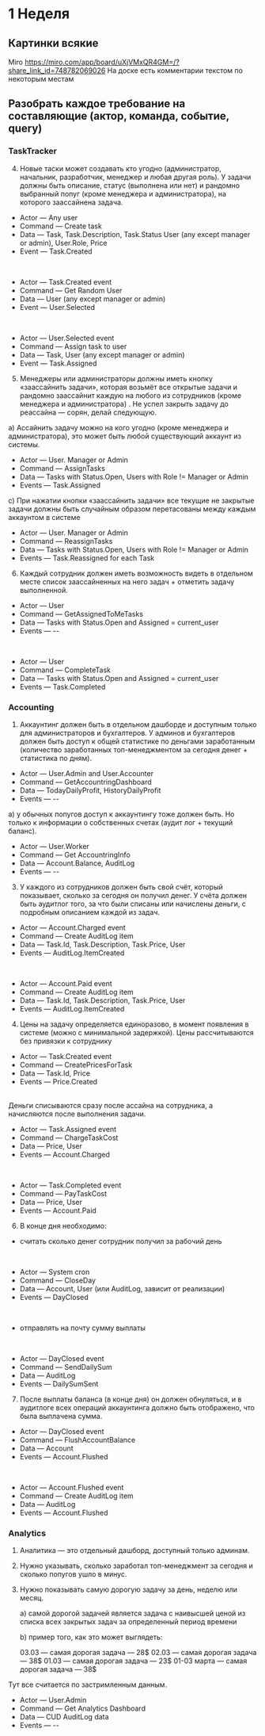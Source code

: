 # 1 Неделя

## Картинки всякие

Miro https://miro.com/app/board/uXjVMxQR4GM=/?share_link_id=748782069026
На доске есть комментарии текстом по некоторым местам

## Разобрать каждое требование на составляющие (актор, команда, событие, query)
### TaskTracker

4. Новые таски может создавать кто угодно (администратор, начальник, разработчик, менеджер и любая другая роль). У задачи должны быть описание, статус (выполнена или нет) и рандомно выбранный попуг (кроме менеджера и администратора), на которого заассайнена задача.

- Actor — Any user 
- Command — Create task
- Data — Task, Task.Description, Task.Status User (any except manager or admin), User.Role, Price
- Event — Task.Created

</br>

- Actor — Task.Created event
- Command — Get Random User
- Data — User (any except manager or admin)
- Event — User.Selected

</br>

- Actor — User.Selected event
- Command — Assign task to user
- Data — Task, User (any except manager or admin)
- Event — Task.Assigned


5. Менеджеры или администраторы должны иметь кнопку «заассайнить задачи», которая возьмёт все открытые задачи и рандомно заассайнит каждую на любого из сотрудников (кроме менеджера и администратора) . Не успел закрыть задачу до реассайна — сорян, делай следующую.

a) Ассайнить задачу можно на кого угодно (кроме менеджера и администратора), это может быть любой существующий аккаунт из системы.

- Actor — User. Manager or Admin
- Command — AssignTasks
- Data — Tasks with Status.Open, Users with Role != Manager or Admin
- Events — Task.Assigned

c) При нажатии кнопки «заассайнить задачи» все текущие не закрытые задачи должны быть случайным образом перетасованы между каждым аккаунтом в системе
- Actor — User. Manager or Admin
- Command — ReassignTasks
- Data — Tasks with Status.Open, Users with Role != Manager or Admin
- Events — Task.Reassigned for each Task

6. Каждый сотрудник должен иметь возможность видеть в отдельном месте список заассайненных на него задач + отметить задачу выполненной.

- Actor — User
- Command — GetAssignedToMeTasks
- Data — Tasks with Status.Open and Assigned = current_user
- Events — --

</br>

- Actor — User
- Command — CompleteTask
- Data — Tasks with Status.Open and Assigned = current_user
- Events — Task.Completed

### Accounting

1. Аккаунтинг должен быть в отдельном дашборде и доступным только для администраторов и бухгалтеров. У админов и бухгалтеров должен быть доступ к общей статистике по деньгами заработанным (количество заработанных топ-менеджментом за сегодня денег + статистика по дням).

- Actor — User.Admin and User.Accounter
- Command — GetAccountringDashboard
- Data — TodayDailyProfit, HistoryDailyProfit
- Events — --

a) у обычных попугов доступ к аккаунтингу тоже должен быть. Но только к информации о собственных счетах (аудит лог + текущий баланс). 

- Actor — User.Worker
- Command — Get AccountringInfo
- Data — Account.Balance, AuditLog
- Events — --

3. У каждого из сотрудников должен быть свой счёт, который показывает, сколько за сегодня он получил денег. У счёта должен быть аудитлог того, за что были списаны или начислены деньги, с подробным описанием каждой из задач.

- Actor — Account.Charged event
- Command — Create AuditLog item
- Data — Task.Id, Task.Description, Task.Price, User
- Events — AuditLog.ItemCreated

</br>

- Actor — Account.Paid event
- Command — Create AuditLog item
- Data — Task.Id, Task.Description, Task.Price, User
- Events — AuditLog.ItemCreated

4. Цены на задачу определяется единоразово, в момент появления в системе (можно с минимальной задержкой). Цены рассчитываются без привязки к сотруднику

- Actor — Task.Created event
- Command — CreatePricesForTask
- Data — Task.Id, Price
- Events — Price.Created  

</br>
	Деньги списываются сразу после ассайна на сотрудника, а начисляются после выполнения задачи.

</br>

- Actor — Task.Assigned event
- Command — ChargeTaskCost
- Data — Price, User
- Events — Account.Charged
	
</br>

- Actor — Task.Completed event
- Command — PayTaskCost
- Data — Price, User
- Events — Account.Paid


6. В конце дня необходимо:
- считать сколько денег сотрудник получил за рабочий день

</br>

- Actor — System cron
- Command — CloseDay
- Data — Account, User (или AuditLog, зависит от реализации)
- Events — DayClosed

</br>

- отправлять на почту сумму выплаты

</br>

- Actor — DayClosed event
- Command — SendDailySum
- Data — AuditLog
- Events — DailySumSent

7. После выплаты баланса (в конце дня) он должен обнуляться, и в аудитлоге всех операций аккаунтинга должно быть отображено, что была выплачена сумма.

- Actor — DayClosed event
- Command — FlushAccountBalance
- Data — Account
- Events — Account.Flushed

</br>

- Actor — Account.Flushed event
- Command — Create AuditLog item
- Data — AuditLog
- Events — Account.Flushed

### Analytics
1. Аналитика — это отдельный дашборд, доступный только админам.

2. Нужно указывать, сколько заработал топ-менеджмент за сегодня и сколько попугов ушло в минус.

3. Нужно показывать самую дорогую задачу за день, неделю или месяц.

	a) самой дорогой задачей является задача с наивысшей ценой из списка всех закрытых задач за определенный период времени

	b) пример того, как это может выглядеть:

	03.03 — самая дорогая задача — 28$ 
	02.03 — самая дорогая задача — 38$ 
	01.03 — самая дорогая задача — 23$ 
	01-03 марта — самая дорогая задача — 38$

Тут все считается по застримленным данным.

- Actor — User.Admin
- Command — Get Analytics Dashboard
- Data — CUD AuditLog data
- Events — --